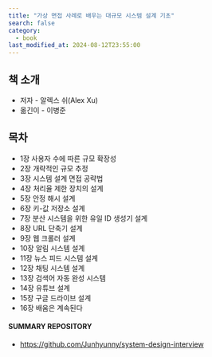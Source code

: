 ```yaml
---
title: "가상 면접 사례로 배우는 대규모 시스템 설계 기초"
search: false
category:
  - book
last_modified_at: 2024-08-12T23:55:00
---
```


## 책 소개

- 저자 - 알렉스 쉬(Alex Xu)
- 옮긴이 - 이병준

## 목차

- 1장 사용자 수에 따른 규모 확장성
- 2장 개략적인 규모 추정
- 3장 시스템 설계 면접 공략법
- 4장 처리율 제한 장치의 설계
- 5장 안정 해시 설계
- 6장 키-값 저장소 설계
- 7장 분산 시스템을 위한 유일 ID 생성기 설계
- 8장 URL 단축기 설계
- 9장 웹 크롤러 설계
- 10장 알림 시스템 설계
- 11장 뉴스 피드 시스템 설계
- 12장 채팅 시스템 설계
- 13장 검색어 자동 완성 시스템
- 14장 유튜브 설계
- 15장 구글 드라이브 설계
- 16장 배움은 계속된다

#### SUMMARY REPOSITORY

- <https://github.com/Junhyunny/system-design-interview>
